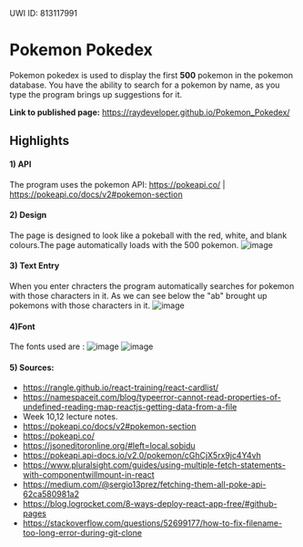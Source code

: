 UWI ID: 813117991

# Pokemon Pokedex
Pokemon pokedex is used to display the first **500** pokemon in the pokemon database. You have the ability to search for a pokemon by name, as you type the program brings up suggestions for it.

**Link to published page:**  https://raydeveloper.github.io/Pokemon_Pokedex/

## Highlights

#### 1) API
The program uses the pokemon API:
https://pokeapi.co/ | https://pokeapi.co/docs/v2#pokemon-section 

#### 2) Design
The page is designed to look like a pokeball with the red, white, and blank colours.The page automatically loads with the 500 pokemon.
![image](https://user-images.githubusercontent.com/12537673/164114084-4f127201-8f65-4b7d-878b-5e4507b3e625.png)


#### 3) Text Entry
When you enter chracters the program automatically searches for pokemon with those characters in it. As we can see below the "ab" brought up pokemons with those characters in it.
![image](https://user-images.githubusercontent.com/12537673/164115595-616bdd7a-1a10-45e5-ab15-01202c8f69a1.png)

#### 4)Font

The fonts used are : 
![image](https://user-images.githubusercontent.com/12537673/164126934-3fab8761-ec3d-4b34-a589-f82c3545ea9b.png)
![image](https://user-images.githubusercontent.com/12537673/164126891-4c92bcda-2366-447f-8bf1-2da9ff2b262a.png)


#### 5) Sources:
- https://rangle.github.io/react-training/react-cardlist/
- https://namespaceit.com/blog/typeerror-cannot-read-properties-of-undefined-reading-map-reactjs-getting-data-from-a-file
- Week 10,12 lecture notes.
- https://pokeapi.co/docs/v2#pokemon-section
- https://pokeapi.co/
- https://jsoneditoronline.org/#left=local.sobidu
- https://pokeapi.api-docs.io/v2.0/pokemon/cGhCjX5rx9jc4Y4vh
- https://www.pluralsight.com/guides/using-multiple-fetch-statements-with-componentwillmount-in-react
- https://medium.com/@sergio13prez/fetching-them-all-poke-api-62ca580981a2
- https://blog.logrocket.com/8-ways-deploy-react-app-free/#github-pages
- https://stackoverflow.com/questions/52699177/how-to-fix-filename-too-long-error-during-git-clone







